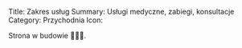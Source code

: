 Title: Zakres usług
Summary: Usługi medyczne, zabiegi, konsultacje
Category: Przychodnia
Icon:

Strona w budowie 👷🏻‍♂️.